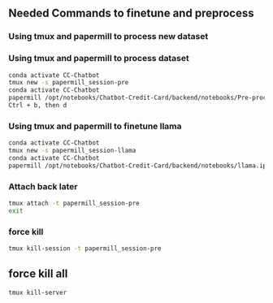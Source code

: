 ## Needed Commands to finetune and preprocess
### Using tmux and papermill to process new dataset
### Using tmux and papermill to process dataset
```bash
conda activate CC-Chatbot
tmux new -s papermill_session-pre
conda activate CC-Chatbot
papermill /opt/notebooks/Chatbot-Credit-Card/backend/notebooks/Pre-processing-Dataset1.ipynb /opt/notebooks/Chatbot-Credit-Card/backend/notebooks/outputs/Pre-processing-Dataset1.ipynb
Ctrl + b, then d
```

### Using tmux and papermill to finetune llama
```bash
conda activate CC-Chatbot
tmux new -s papermill_session-llama
conda activate CC-Chatbot
papermill /opt/notebooks/Chatbot-Credit-Card/backend/notebooks/llama.ipynb /opt/notebooks/Chatbot-Credit-Card/backend/notebooks/outputs/llama-output.ipynb
```

### Attach back later
```bash
tmux attach -t papermill_session-pre
exit
```

### force kill
```bash
tmux kill-session -t papermill_session-pre
```

## force kill all
```bash
tmux kill-server
```
